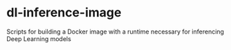 # dl-inference-image
Scripts for building a Docker image with a runtime necessary for inferencing Deep Learning models

